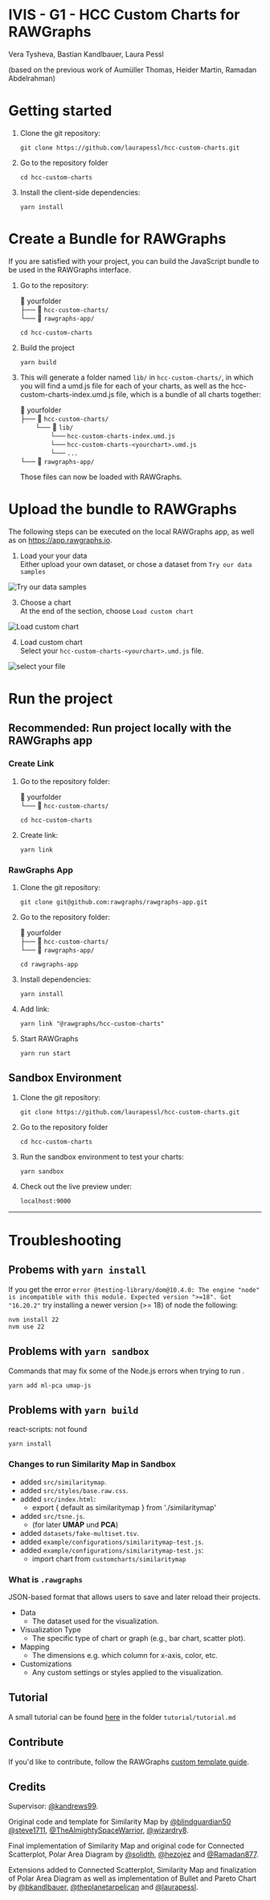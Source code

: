 # IVIS - G1 - HCC Custom Charts for RAWGraphs

Vera Tysheva, Bastian Kandlbauer, Laura Pessl

(based on the previous work of Aumüller Thomas, Heider Martin, Ramadan Abdelrahman)

# Getting started

1. Clone the git repository:
   ```
   git clone https://github.com/laurapessl/hcc-custom-charts.git
   ```
2. Go to the repository folder
   ```
   cd hcc-custom-charts
   ```
3. Install the client-side dependencies:
   ```
   yarn install
   ```
   
# Create a Bundle for RAWGraphs

If you are satisfied with your project, you can build the JavaScript bundle to be used in the RAWGraphs interface.

1. Go to the repository:

   📂 yourfolder  
    ├── 📁 `hcc-custom-charts/`  
    └── 📁 `rawgraphs-app/`

   ```
   cd hcc-custom-charts
   ```

2. Build the project
   ```
   yarn build
   ```
3. This will generate a folder named `lib/` in `hcc-custom-charts/`, in which you will find a umd.js file for each of your charts, as well as the hcc-custom-charts-index.umd.js file, which is a bundle of all charts together:

   📂 yourfolder  
    ├── 📁 `hcc-custom-charts/`  
    <span style="color: transparent;">├──</span>└── 📁 `lib/`  
    <span style="color: transparent;">├──├──</span>└── `hcc-custom-charts-index.umd.js`  
    <span style="color: transparent;">├──├──</span>└── `hcc-custom-charts-<yourchart>.umd.js`   
    <span style="color: transparent;">├──├──</span>└── `...`   
    └── 📁 `rawgraphs-app/`

   Those files can now be loaded with RAWGraphs.

# Upload the bundle to RAWGraphs

The following steps can be executed on the local RAWGraphs app, as well as on https://app.rawgraphs.io.

1. Load your your data  
   Either upload your own dataset, or chose a dataset from `Try our data samples`

![Try our data samples](images/datasample.png)

3. Choose a chart  
   At the end of the section, choose `Load custom chart`

![Load custom chart](images/addyourchart.png)

4. Load custom chart  
   Select your `hcc-custom-charts-<yourchart>.umd.js` file.

![select your file](images/addcustomchart.png)

# Run the project

## Recommended: Run project locally with the RAWGraphs app

### Create Link

1. Go to the repository folder:

   📂 yourfolder  
   └── 📁 `hcc-custom-charts/`

   ```
   cd hcc-custom-charts
   ```

2. Create link:
   ```
   yarn link
   ```

### RawGraphs App

1. Clone the git repository:

   ```
   git clone git@github.com:rawgraphs/rawgraphs-app.git
   ```

2. Go to the repository folder:

   📂 yourfolder  
   ├── 📁 `hcc-custom-charts/`  
   └── 📁 `rawgraphs-app/`

   ```
   cd rawgraphs-app
   ```

3. Install dependencies:
   ```
   yarn install
   ```
4. Add link:
   ```
   yarn link "@rawgraphs/hcc-custom-charts"
   ```
5. Start RAWGraphs
   ```
   yarn run start
   ```

## Sandbox Environment

1. Clone the git repository:
   ```
   git clone https://github.com/laurapessl/hcc-custom-charts.git
   ```
2. Go to the repository folder
   ```
   cd hcc-custom-charts
   ```
3. Run the sandbox environment to test your charts:
   ```
   yarn sandbox
   ```
4. Check out the live preview under:
   ```
   localhost:9000
   ```

---

# Troubleshooting

## Probems with `yarn install`

If you get the error `error @testing-library/dom@10.4.0: The engine "node" is incompatible with this module. Expected version ">=18". Got "16.20.2"` try installing a newer version (>= 18) of node the following:

```
nvm install 22
nvm use 22
```

## Problems with `yarn sandbox`

Commands that may fix some of the Node.js errors when trying to run .

```
yarn add ml-pca umap-js
```

## Problems with `yarn build`

react-scripts: not found

```
yarn install
```

### Changes to run Similarity Map in Sandbox

- added `src/similaritymap`.
- added `src/styles/base.raw.css`.
- added `src/index.html`:
  - export { default as similaritymap } from './similaritymap'
- added `src/tsne.js`.
  - (for later <b>UMAP</b> und <b>PCA</b>)
- added `datasets/fake-multiset.tsv`.
- added `example/configurations/similaritymap-test.js`.
- added `example/configurations/similaritymap-test.js`:
  - import chart from `customcharts/similaritymap`

### What is `.rawgraphs`

JSON-based format that allows users to save and later reload their projects.

- Data
  - The dataset used for the visualization.
- Visualization Type
  - The specific type of chart or graph (e.g., bar chart, scatter plot).
- Mapping
  - The dimensions e.g. which column for x-axis, color, etc.
- Customizations
  - Any custom settings or styles applied to the visualization.

## Tutorial

A small tutorial can be found [here](tutorial/tutorial.md) in the folder `tutorial/tutorial.md`

## Contribute

If you'd like to contribute, follow the RAWGraphs [custom template guide](https://github.com/rawgraphs/custom-rawcharts-template).

## Credits

Supervisor: [@kandrews99](https://github.com/kandrews99).

Original code and template for Similarity Map by [@blindguardian50](https://github.com/blindguardian50) [@steve1711](https://github.com/steve1711), [@TheAlmightySpaceWarrior](https://github.com/TheAlmightySpaceWarrior), [@wizardry8](https://github.com/wizardry8).

Final implementation of Similarity Map and original code for Connected Scatterplot, Polar Area Diagram by [@solidth](https://github.com/solidth), [@hezojez](https://github.com/hezojez) and [@Ramadan877](https://github.com/Ramadan877).

Extensions added to Connected Scatterplot, Similarity Map and finalization of Polar Area Diagram as well as implementation of Bullet and Pareto Chart by [@bkandlbauer](https://github.com/bkandlbauer), [@theplanetarpelican](https://github.com/theplanetarpelican) and [@laurapessl](https://github.com/laurapessl).
